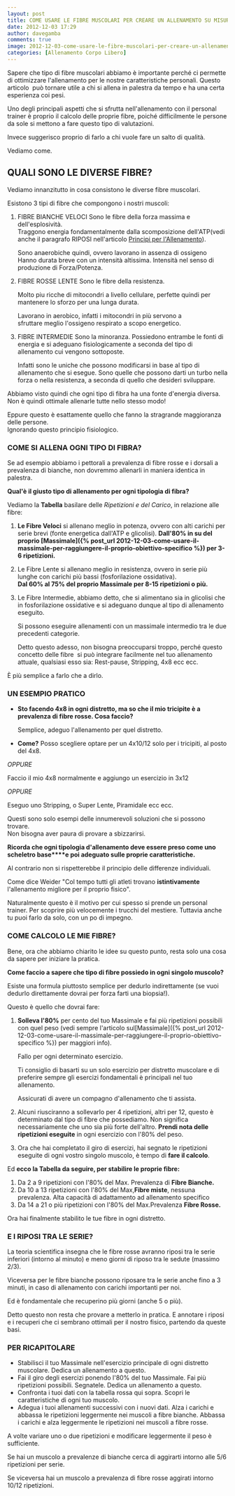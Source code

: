 ```yaml
---
layout: post
title: COME USARE LE FIBRE MUSCOLARI PER CREARE UN ALLENAMENTO SU MISURA
date: 2012-12-03 17:29
author: davegamba
comments: true
image: 2012-12-03-come-usare-le-fibre-muscolari-per-creare-un-allenamento-su-misura.jpg
categories: [Allenamento Corpo Libero]
---
```


Sapere che tipo di fibre muscolari abbiamo è importante perché ci permette di ottimizzare l'allenamento per le nostre caratteristiche personali.
Questo articolo  può tornare utile a chi si allena in palestra da tempo e ha una certa esperienza coi pesi.

Uno degli principali aspetti che si sfrutta nell'allenamento con il personal trainer è proprio il calcolo delle proprie fibre, poiché difficilmente le persone da sole si mettono a fare questo tipo di valutazioni.

Invece suggerisco proprio di farlo a chi vuole fare un salto di qualità.

Vediamo come.

## QUALI SONO LE DIVERSE FIBRE?

Vediamo innanzitutto in cosa consistono le diverse fibre muscolari.

Esistono 3 tipi di fibre che compongono i nostri muscoli:

1.	FIBRE BIANCHE VELOCI
	Sono le fibre della forza massima e dell'esplosività.  
	Traggono energia fondamentalmente dalla scomposizione dell'ATP(vedi anche il paragrafo RIPOSI nell'articolo [Principi per l'Allenamento](http://davegamba.blogspot.com.es/2012/11/come-rendere-un-allenamento-efficace-i.html)).
	
	Sono anaerobiche quindi, ovvero lavorano in assenza di ossigeno  
	Hanno durata breve con un intensità altissima. Intensità nel senso di produzione di Forza/Potenza.
2.	FIBRE ROSSE LENTE
	Sono le fibre della resistenza.
	
	Molto piu ricche di mitocondri a livello cellulare, perfette quindi per mantenere lo sforzo per una lunga durata.
	
	Lavorano in aerobico, infatti i mitocondri in più servono a sfruttare meglio l'ossigeno respirato a scopo energetico.
3.	FIBRE INTERMEDIE
	Sono la minoranza. Possiedono entrambe le fonti di energia e si adeguano fisiologicamente a seconda del tipo di allenamento cui vengono sottoposte.
	
	Infatti sono le uniche che possono modificarsi in base al tipo di allenamento che si esegue. Sono quelle che possono darti un turbo nella forza o nella resistenza, a seconda di quello che desideri sviluppare.
	
Abbiamo visto quindi che ogni tipo di fibra ha una fonte d'energia diversa.  
Non è quindi ottimale allenarle tutte nello stesso modo!

Eppure questo è esattamente quello che fanno la stragrande maggioranza delle persone.  
Ignorando questo principio fisiologico.

### COME SI ALLENA OGNI TIPO DI FIBRA?

Se ad esempio abbiamo i pettorali a prevalenza di fibre rosse e i dorsali a prevalenza di bianche, non dovremmo allenarli in maniera identica in palestra.

**Qual'è il giusto tipo di allenamento per ogni tipologia di fibra?**

Vediamo la **Tabella** basilare delle _Ripetizioni e del Carico_, in relazione alle fibre:
1.	**Le Fibre Veloci** si allenano meglio in potenza, ovvero con alti carichi per serie brevi (fonte energetica dall'ATP e glicolisi).
	**Dall'80% in su del proprio [Massimale]({% post_url 2012-12-03-come-usare-il-massimale-per-raggiungere-il-proprio-obiettivo-specifico %}) per 3-6 ripetizioni.**  
2.	Le Fibre Lente si allenano meglio in resistenza, ovvero in serie più lunghe con carichi più bassi (fosforilazione ossidativa).  
	**Dal 60% al 75% del proprio Massimale per 8-15 ripetizioni o più.**
3.	Le Fibre Intermedie, abbiamo detto, che si alimentano sia in glicolisi che in fosforilazione ossidative e si adeguano dunque al tipo di allenamento eseguito.
	
	Si possono eseguire allenamenti con un massimale intermedio tra le due precedenti categorie.
	
	Detto questo adesso, non bisogna preoccuparsi troppo, perché questo concetto delle fibre  si può integrare facilmente nel tuo allenamento attuale, qualsiasi esso sia: Rest-pause, Stripping, 4x8 ecc ecc.

È più semplice a farlo che a dirlo.

### UN ESEMPIO PRATICO

-	**Sto facendo 4x8 in ogni distretto, ma so che il mio tricipite è a prevalenza di fibre rosse. Cosa faccio?**
	
	Semplice, adeguo l'allenamento per quel distretto.
-	**Come?**
	Posso scegliere optare per un 4x10/12 solo per i tricipiti, al posto del 4x8.

_OPPURE_

Faccio il mio 4x8 normalmente e aggiungo un esercizio in 3x12

_OPPURE_

Eseguo uno Stripping, o Super Lente, Piramidale ecc ecc.

Questi sono solo esempi delle innumerevoli soluzioni che si possono trovare.  
Non bisogna aver paura di provare a sbizzarirsi.

**Ricorda che ogni tipologia d'allenamento deve essere preso come uno scheletro base****e poi adeguato sulle proprie caratteristiche.**
  
Al contrario non si rispetterebbe il principio delle differenze individuali.
  
Come dice Weider "Col tempo tutti gli atleti trovano **istintivamente** l'allenamento migliore per il proprio fisico".

Naturalmente questo è il motivo per cui spesso si prende un personal trainer. Per scoprire più velocemente i trucchi del mestiere. Tuttavia anche tu puoi farlo da solo, con un po di impegno.

### COME CALCOLO LE MIE FIBRE?

Bene, ora che abbiamo chiarito le idee su questo punto, resta solo una cosa da sapere per iniziare la pratica.

**Come faccio a sapere che tipo di fibre possiedo in ogni singolo muscolo?**

Esiste una formula piuttosto semplice per dedurlo indirettamente (se vuoi dedurlo direttamente dovrai per forza farti una biopsia!).

Questo è quello che dovrai fare:

1.	**Solleva l'80%** per cento del tuo Massimale e fai più ripetizioni possibili con quel peso (vedi sempre l'articolo sul[Massimale]({% post_url 2012-12-03-come-usare-il-massimale-per-raggiungere-il-proprio-obiettivo-specifico %}) per maggiori info).
	
	Fallo per ogni determinato esercizio.
	
	Ti consiglio di basarti su un solo esercizio per distretto muscolare e di preferire sempre gli esercizi fondamentali è principali nel tuo allenamento.
	
	Assicurati di avere un compagno d'allenamento che ti assista.
2.	Alcuni riusciranno a sollevarlo per 4 ripetizioni, altri per 12, questo è determinato dal tipo di fibre che possediamo. Non significa necessariamente che uno sia più forte dell'altro.
	**Prendi nota delle ripetizioni eseguite** in ogni esercizio con l'80% del peso.
3.	Ora che hai completato il giro di esercizi, hai segnato le ripetizioni eseguite di ogni vostro singolo muscolo, è tempo di **fare il calcolo**.

Ed **ecco la Tabella da seguire, per stabilire le proprie fibre:**
1.	Da 2 a 9 ripetizioni con l'80% del Max. Prevalenza di **Fibre Bianche.​**
2.	Da 10 a 13 ripetizioni con l'80% del Max,**Fibre miste**, nessuna prevalenza. Alta capacità di adattamento ad allenamento specifico
3.	Da 14 a 21 o più ripetizioni con l'80% del Max.Prevalenza **Fibre Rosse.**

Ora hai finalmente stabilito le tue fibre in ogni distretto.

### E I RIPOSI TRA LE SERIE?

La teoria scientifica insegna che le fibre rosse avranno riposi tra le serie inferiori (intorno al minuto) e meno giorni di riposo tra le sedute (massimo 2/3).

Viceversa per le fibre bianche possono riposare tra le serie anche fino a 3 minuti, in caso di allenamento con carichi importanti per noi.

Ed è fondamentale che recuperino più giorni (anche 5 o più).

Detto questo non resta che provare a metterlo in pratica. E annotare i riposi e i recuperi che ci sembrano ottimali per il nostro fisico, partendo da queste basi.

### PER RICAPITOLARE﻿

*	Stabilisci il tuo Massimale nell'esercizio principale di ogni distretto muscolare. Dedica un allenamento a questo.
*	Fai il giro degli esercizi ponendo l'80% del tuo Massimale. Fai più ripetizioni possibili. Segnatele. Dedica un allenamento a questo.
*	Confronta i tuoi dati con la tabella rossa qui sopra. Scopri le caratteristiche di ogni tuo muscolo.
*	Adegua i tuoi allenamenti successivi con i nuovi dati. Alza i carichi e abbassa le ripetizioni leggermente nei muscoli a fibre bianche. Abbassa i carichi e alza leggermente le ripetizioni nei muscoli a fibre rosse.

A volte variare uno o due ripetizioni e modificare leggermente il peso è sufficiente.

Se hai un muscolo a prevalenze di bianche cerca di aggirarti intorno alle 5/6 ripetizioni per serie.

Se viceversa hai un muscolo a prevalenza di fibre rosse aggirati intorno 10/12 ripetizioni.